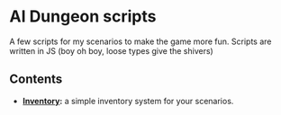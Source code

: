 # AI Dungeon scripts
A few scripts for my scenarios to make the game more fun. Scripts are written in JS (boy oh boy, loose types give the shivers)

## Contents
* **[Inventory](inventory/):** a simple inventory system for your scenarios.
